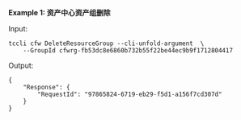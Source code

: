 **Example 1: 资产中心资产组删除**



Input: 

```
tccli cfw DeleteResourceGroup --cli-unfold-argument  \
    --GroupId cfwrg-fb53dc8e6860b732b55f22be44ec9b9f1712804417
```

Output: 
```
{
    "Response": {
        "RequestId": "97865824-6719-eb29-f5d1-a156f7cd307d"
    }
}
```

